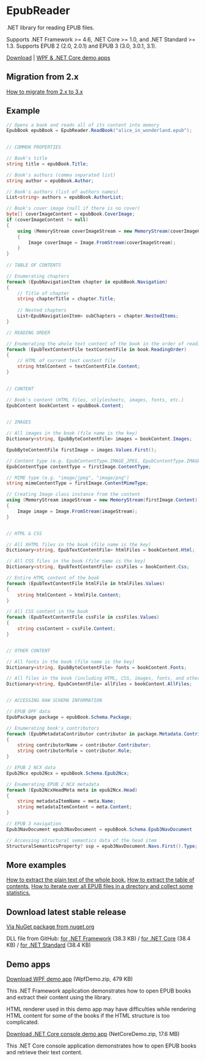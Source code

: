 # EpubReader
.NET library for reading EPUB files.

Supports .NET Framework >= 4.6, .NET Core >= 1.0, and .NET Standard >= 1.3.
Supports EPUB 2 (2.0, 2.0.1) and EPUB 3 (3.0, 3.0.1, 3.1).

[Download](#download-latest-stable-release) | [WPF & .NET Core demo apps](#demo-apps)

## Migration from 2.x

[How to migrate from 2.x to 3.x](https://github.com/vers-one/EpubReader/wiki/Migrating-from-2.x-to-3.x)

## Example
```csharp
// Opens a book and reads all of its content into memory
EpubBook epubBook = EpubReader.ReadBook("alice_in_wonderland.epub");

            
// COMMON PROPERTIES

// Book's title
string title = epubBook.Title;

// Book's authors (comma separated list)
string author = epubBook.Author;

// Book's authors (list of authors names)
List<string> authors = epubBook.AuthorList;

// Book's cover image (null if there is no cover)
byte[] coverImageContent = epubBook.CoverImage;
if (coverImageContent != null)
{
    using (MemoryStream coverImageStream = new MemoryStream(coverImageContent))
    {
        Image coverImage = Image.FromStream(coverImageStream);
    }
}
            
// TABLE OF CONTENTS

// Enumerating chapters
foreach (EpubNavigationItem chapter in epubBook.Navigation)
{
    // Title of chapter
    string chapterTitle = chapter.Title;
                
    // Nested chapters
    List<EpubNavigationItem> subChapters = chapter.NestedItems;
}

// READING ORDER

// Enumerating the whole text content of the book in the order of reading
foreach (EpubTextContentFile textContentFile in book.ReadingOrder)
{
    // HTML of current text content file
    string htmlContent = textContentFile.Content;
}

            
// CONTENT

// Book's content (HTML files, stlylesheets, images, fonts, etc.)
EpubContent bookContent = epubBook.Content;

            
// IMAGES

// All images in the book (file name is the key)
Dictionary<string, EpubByteContentFile> images = bookContent.Images;

EpubByteContentFile firstImage = images.Values.First();

// Content type (e.g. EpubContentType.IMAGE_JPEG, EpubContentType.IMAGE_PNG)
EpubContentType contentType = firstImage.ContentType;

// MIME type (e.g. "image/jpeg", "image/png")
string mimeContentType = firstImage.ContentMimeType;

// Creating Image class instance from the content
using (MemoryStream imageStream = new MemoryStream(firstImage.Content))
{
    Image image = Image.FromStream(imageStream);
}


// HTML & CSS

// All XHTML files in the book (file name is the key)
Dictionary<string, EpubTextContentFile> htmlFiles = bookContent.Html;

// All CSS files in the book (file name is the key)
Dictionary<string, EpubTextContentFile> cssFiles = bookContent.Css;

// Entire HTML content of the book
foreach (EpubTextContentFile htmlFile in htmlFiles.Values)
{
    string htmlContent = htmlFile.Content;
}

// All CSS content in the book
foreach (EpubTextContentFile cssFile in cssFiles.Values)
{
    string cssContent = cssFile.Content;
}


// OTHER CONTENT

// All fonts in the book (file name is the key)
Dictionary<string, EpubByteContentFile> fonts = bookContent.Fonts;

// All files in the book (including HTML, CSS, images, fonts, and other types of files)
Dictionary<string, EpubContentFile> allFiles = bookContent.AllFiles;


// ACCESSING RAW SCHEMA INFORMATION

// EPUB OPF data
EpubPackage package = epubBook.Schema.Package;

// Enumerating book's contributors
foreach (EpubMetadataContributor contributor in package.Metadata.Contributors)
{
    string contributorName = contributor.Contributor;
    string contributorRole = contributor.Role;
}

// EPUB 2 NCX data
Epub2Ncx epub2Ncx = epubBook.Schema.Epub2Ncx;

// Enumerating EPUB 2 NCX metadata
foreach (Epub2NcxHeadMeta meta in epub2Ncx.Head)
{
    string metadataItemName = meta.Name;
    string metadataItemContent = meta.Content;
}

// EPUB 3 navigation
Epub3NavDocument epub3NavDocument = epubBook.Schema.Epub3NavDocument

// Accessing structural semantics data of the head item
StructuralSemanticsProperty? ssp = epub3NavDocument.Navs.First().Type;
```

## More examples
[How to extract the plain text of the whole book.](https://github.com/vers-one/EpubReader/tree/master/Source/VersOne.Epub.NetCoreDemo/ExtractPlainText.cs)
[How to extract the table of contents.](https://github.com/vers-one/EpubReader/tree/master/Source/VersOne.Epub.NetCoreDemo/PrintNavigation.cs)
[How to iterate over all EPUB files in a directory and collect some statistics.](https://github.com/vers-one/EpubReader/tree/master/Source/VersOne.Epub.NetCoreDemo/TestDirectory.cs)

## Download latest stable release
[Via NuGet package from nuget.org](https://www.nuget.org/packages/VersOne.Epub)

DLL file from GitHub: [for .NET Framework](https://github.com/vers-one/EpubReader/releases/download/v3.0.0/VersOne.Epub.Net46.zip) (38.3 KB) / [for .NET Core](https://github.com/vers-one/EpubReader/releases/download/v3.0.0/VersOne.Epub.NetCore.zip) (38.4 KB) / [for .NET Standard](https://github.com/vers-one/EpubReader/releases/download/v3.0.0/VersOne.Epub.NetStandard.zip) (38.4 KB)

## Demo apps
[Download WPF demo app](https://github.com/vers-one/EpubReader/releases/download/v3.0.0/WpfDemo.zip) (WpfDemo.zip, 479 KB)

This .NET Framework application demonstrates how to open EPUB books and extract their content using the library.

HTML renderer used in this demo app may have difficulties while rendering HTML content for some of the books if the HTML structure is too complicated.

[Download .NET Core console demo app](https://github.com/vers-one/EpubReader/releases/download/v3.0.0/NetCoreDemo.zip) (NetCoreDemo.zip, 17.6 MB)

This .NET Core console application demonstrates how to open EPUB books and retrieve their text content.
